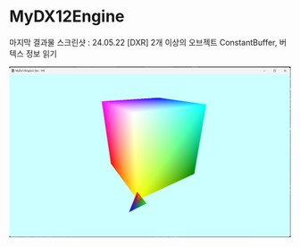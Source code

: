 # MyDX12Engine
 
마지막 결과물 스크린샷 : 24.05.22
[DXR] 2개 이상의 오브젝트 ConstantBuffer, 버텍스 정보 읽기

<!-- ![Example GIF](OutputGif.gif) -->
![Alt text](OutputScreenshot.png)
